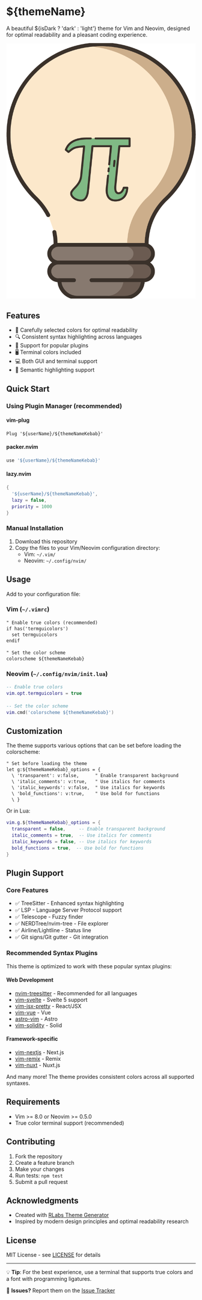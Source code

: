 # ${themeName}

A beautiful ${isDark ? 'dark' : 'light'} theme for Vim and Neovim, designed for optimal readability and a pleasant coding experience.

![Theme Preview](images/RLabs-Lamp.png)

## Features

- 🎨 Carefully selected colors for optimal readability
- 🔍 Consistent syntax highlighting across languages
- 🔌 Support for popular plugins
- 🖥️ Terminal colors included
- 💻 Both GUI and terminal support
- 🎯 Semantic highlighting support

## Quick Start

### Using Plugin Manager (recommended)

#### vim-plug

```vim
Plug '${userName}/${themeNameKebab}'
```

#### packer.nvim

```lua
use '${userName}/${themeNameKebab}'
```

#### lazy.nvim

```lua
{
  '${userName}/${themeNameKebab}',
  lazy = false,
  priority = 1000
}
```

### Manual Installation

1. Download this repository
2. Copy the files to your Vim/Neovim configuration directory:
   - Vim: `~/.vim/`
   - Neovim: `~/.config/nvim/`

## Usage

Add to your configuration file:

### Vim (`~/.vimrc`)

```vim
" Enable true colors (recommended)
if has('termguicolors')
  set termguicolors
endif

" Set the color scheme
colorscheme ${themeNameKebab}
```

### Neovim (`~/.config/nvim/init.lua`)

```lua
-- Enable true colors
vim.opt.termguicolors = true

-- Set the color scheme
vim.cmd('colorscheme ${themeNameKebab}')
```

## Customization

The theme supports various options that can be set before loading the colorscheme:

```vim
" Set before loading the theme
let g:${themeNameKebab}_options = {
  \ 'transparent': v:false,      " Enable transparent background
  \ 'italic_comments': v:true,   " Use italics for comments
  \ 'italic_keywords': v:false,  " Use italics for keywords
  \ 'bold_functions': v:true,    " Use bold for functions
  \ }
```

Or in Lua:

```lua
vim.g.${themeNameKebab}_options = {
  transparent = false,     -- Enable transparent background
  italic_comments = true,  -- Use italics for comments
  italic_keywords = false, -- Use italics for keywords
  bold_functions = true,  -- Use bold for functions
}
```

## Plugin Support

### Core Features

- ✅ TreeSitter - Enhanced syntax highlighting
- ✅ LSP - Language Server Protocol support
- ✅ Telescope - Fuzzy finder
- ✅ NERDTree/nvim-tree - File explorer
- ✅ Airline/Lightline - Status line
- ✅ Git signs/Git gutter - Git integration

### Recommended Syntax Plugins

This theme is optimized to work with these popular syntax plugins:

#### Web Development

- [nvim-treesitter](https://github.com/nvim-treesitter/nvim-treesitter) - Recommended for all languages
- [vim-svelte](https://github.com/evanleck/vim-svelte) - Svelte 5 support
- [vim-jsx-pretty](https://github.com/MaxMEllon/vim-jsx-pretty) - React/JSX
- [vim-vue](https://github.com/posva/vim-vue) - Vue
- [astro-vim](https://github.com/wuelnerdotexe/vim-astro) - Astro
- [vim-solidity](https://github.com/tomlion/vim-solidity) - Solid

#### Framework-specific

- [vim-nextjs](https://github.com/shuding/vim-nextjs) - Next.js
- [vim-remix](https://github.com/remix-run/vim-remix) - Remix
- [vim-nuxt](https://github.com/posva/vim-nuxt) - Nuxt.js

And many more! The theme provides consistent colors across all supported syntaxes.

## Requirements

- Vim >= 8.0 or Neovim >= 0.5.0
- True color terminal support (recommended)

## Contributing

1. Fork the repository
2. Create a feature branch
3. Make your changes
4. Run tests: `npm test`
5. Submit a pull request

## Acknowledgments

- Created with [RLabs Theme Generator](website-url)
- Inspired by modern design principles and optimal readability research

## License

MIT License - see [LICENSE](LICENSE) for details

---

💡 **Tip**: For the best experience, use a terminal that supports true colors and a font with programming ligatures.

🐛 **Issues?** Report them on the [Issue Tracker](https://github.com/${userName}/${themeNameKebab}/issues)
